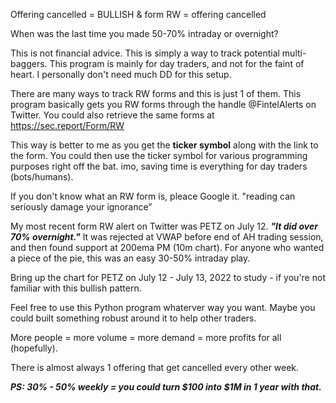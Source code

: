 Offering cancelled = BULLISH & form RW = offering cancelled

When was the last time you made 50-70% intraday or overnight?


This is not financial advice.
This is simply a way to track potential multi-baggers.
This program is mainly for day traders, and not for the faint of heart.
I personally don't need much DD for this setup.

There are many ways to track RW forms and this is just 1 of them.
This program basically gets you RW forms through the handle @FintelAlerts on Twitter.
You could also retrieve the same forms at https://sec.report/Form/RW

This way is better to me as you get the **ticker symbol** along with the link to the form.
You could then use the ticker symbol for various programming purposes right off the bat.
imo, saving time is everything for day traders (bots/humans).

If you don't know what an RW form is, pleace Google it.
"reading can seriously damage your ignorance”

My most recent form RW alert on Twitter was PETZ on July 12. ***"It did over 70% overnight."***
It was rejected at VWAP before end of AH trading session, and then found support at 200ema PM (10m chart).
For anyone who wanted a piece of the pie, this was an easy 30-50% intraday play.

Bring up the chart for PETZ on July 12 - July 13, 2022 to study - if you're not familiar with this bullish pattern.

Feel free to use this Python program whaterver way you want. Maybe you could built something robust around it to help other traders.

More people = more volume = more demand = more profits for all (hopefully).

There is almost always 1 offering that get cancelled every other week.

***PS: 30% - 50% weekly = you could turn $100 into $1M in 1 year with that.***
